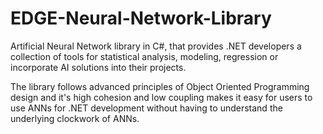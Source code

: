 # EDGE-Neural-Network-Library
Artificial Neural Network library in C#, that provides .NET developers  a collection of tools for statistical analysis, modeling, regression or incorporate AI solutions into their projects. 

The library follows advanced principles of Object Oriented Programming design and it's high cohesion and low coupling makes it easy for users to use ANNs for .NET development without having to understand the underlying clockwork of ANNs.
